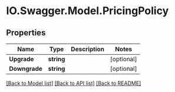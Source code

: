 # IO.Swagger.Model.PricingPolicy
## Properties

Name | Type | Description | Notes
------------ | ------------- | ------------- | -------------
**Upgrade** | **string** |  | [optional] 
**Downgrade** | **string** |  | [optional] 

[[Back to Model list]](../README.md#documentation-for-models) [[Back to API list]](../README.md#documentation-for-api-endpoints) [[Back to README]](../README.md)

